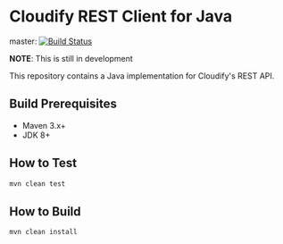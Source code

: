 # Cloudify REST Client for Java

master: [![Build Status](https://jenkins.eks.cloudify.co/buildStatus/icon?job=Java+Rest+Client%2Fmaster)](https://jenkins.eks.cloudify.co/job/Java%20Rest%20Client/job/master/)

**NOTE**: This is still in development
 
This repository contains a Java implementation for Cloudify's REST API.

## Build Prerequisites

* Maven 3.x+
* JDK 8+


## How to Test

```bash
mvn clean test
```

## How to Build

```bash
mvn clean install
```
